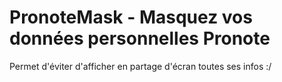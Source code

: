 # PronoteMask - Masquez vos données personnelles Pronote

Permet d'éviter d'afficher en partage d'écran toutes ses infos :/
